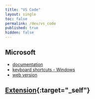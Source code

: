 ```yaml
---
title: "VS Code"
layout: single
toc: false
permalink: /dev/vs_code
published: true
hidden: false
---
```


<head>
  <base target="_blank">
</head>

## Microsoft

- [documentation](https://code.visualstudio.com/docs)
- [keyboard shortcuts - Windows](https://code.visualstudio.com/shortcuts/keyboard-shortcuts-windows.pdf)
- [web version](https://code.visualstudio.com/docs/editor/vscode-web)

## [Extension](/dev/vs_code/extension){:target="_self"}
